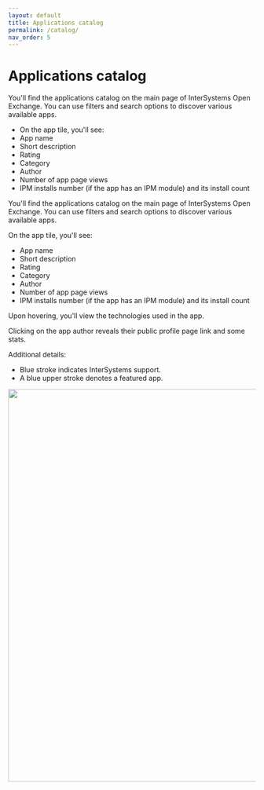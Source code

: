 ```yaml
---
layout: default
title: Applications catalog
permalink: /catalog/
nav_order: 5
---
```


# Applications catalog

You'll find the applications catalog on the main page of InterSystems Open Exchange. You can use filters and search options to discover various available apps.

 - On the app tile, you'll see:
 - App name
 - Short description
 - Rating
 - Category
 - Author
 - Number of app page views
 - IPM installs number (if the app has an IPM module) and its install count

You'll find the applications catalog on the main page of InterSystems Open Exchange. You can use filters and search options to discover various available apps.

On the app tile, you'll see:
 - App name
 - Short description
 - Rating
 - Category
 - Author
 - Number of app page views
 - IPM installs number (if the app has an IPM module) and its install count

Upon hovering, you'll view the technologies used in the app. 

Clicking on the app author reveals their public profile page link and some stats.

Additional details:
 - Blue stroke indicates InterSystems support.
 - A blue upper stroke denotes a featured app.

<img src="/assets/images/catalog/1.png" width="800"> 
